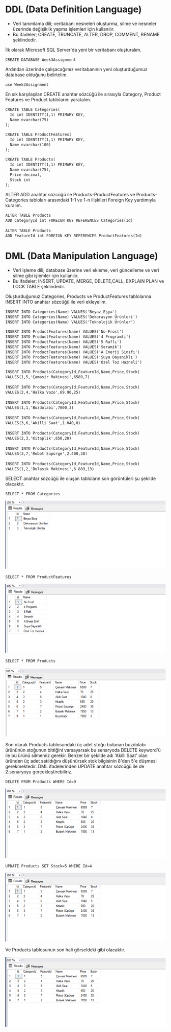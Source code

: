 # DDL (Data Definition Language)
- Veri tanımlama dili; veritabanı nesneleri oluşturma, silme ve nesneler üzerinde değişiklik yapma işlemleri için kullanılır.
- Bu ifadeler; CREATE, TRUNCATE, ALTER, DROP, COMMENT, RENAME şeklindedir.

İlk olarak Microsoft SQL Server'da yeni bir veritabanı oluşturalım.
```
CREATE DATABASE Week3Assignment
```
Ardından üzerinde çalışacağımız veritabanının yeni oluşturduğumuz database olduğunu belirtelim.
```
use Week3Assignment
```
En sık karşılaşılan CREATE anahtar sözcüğü ile sırasıyla Category, Product Features ve Product tablolarını yaratalım.
```
CREATE TABLE Categories(
  Id int IDENTITY(1,1) PRIMARY KEY,
  Name nvarchar(75)
);
```
```
CREATE TABLE ProductFeatures(
  Id int IDENTITY(1,1) PRIMARY KEY,
  Name nvarchar(100)
);
```
```
CREATE TABLE Products(
  Id int IDENTITY(1,1) PRIMARY KEY,
  Name nvarchar(75),
  Price decimal,
  Stock int
);
```
ALTER ADD anahtar sözcüğü ile Products-ProductFeatures ve Products-Categories tabloları arasındaki 1-1 ve 1-n ilişkileri Foreign Key yardımıyla kuralım.
```
ALTER TABLE Products 
ADD CategoryId int FOREIGN KEY REFERENCES Categories(Id)

ALTER TABLE Products 
ADD FeatureId int FOREIGN KEY REFERENCES ProductFeatures(Id)
```

# DML (Data Manipulation Language) 
- Veri işleme dili; database üzerine veri ekleme, veri güncelleme ve veri silme gibi işlemler için kullanılır.
- Bu ifadeler; INSERT, UPDATE, MERGE, DELETE,CALL, EXPLAIN PLAN ve LOCK TABLE şeklindedir.

Oluşturduğumuz Categories, Products ve ProductFeatures tablolarına INSERT INTO anahtar sözcüğü ile veri ekleyelim.
```
INSERT INTO Categories(Name) VALUES('Beyaz Eşya')
INSERT INTO Categories(Name) VALUES('Dekorasyon Ürünleri')
INSERT INTO Categories(Name) VALUES('Teknolojik Ürünler')
```
```
INSERT INTO ProductFeatures(Name) VALUES('No-Frost')
INSERT INTO ProductFeatures(Name) VALUES('4 Programlı')
INSERT INTO ProductFeatures(Name) VALUES('5 Raflı')
INSERT INTO ProductFeatures(Name) VALUES('Seramik')
INSERT INTO ProductFeatures(Name) VALUES('A Enerji Sınıfı')
INSERT INTO ProductFeatures(Name) VALUES('Suya Dayanıklı')
INSERT INTO ProductFeatures(Name) VALUES('Özel Toz Hazneli')
```
```
INSERT INTO Products(CategoryId,FeatureId,Name,Price,Stock) 
VALUES(1,5,'Çamasir Makinesi',6589,7)

INSERT INTO Products(CategoryId,FeatureId,Name,Price,Stock) 
VALUES(2,4,'Halka Vazo',69.90,25)

INSERT INTO Products(CategoryId,FeatureId,Name,Price,Stock) 
VALUES(1,1,'Buzdolabi',7800,3)

INSERT INTO Products(CategoryId,FeatureId,Name,Price,Stock) 
VALUES(3,6,'Akilli Saat',1.040,8)

INSERT INTO Products(CategoryId,FeatureId,Name,Price,Stock) 
VALUES(2,3,'Kitaplik',650,20)

INSERT INTO Products(CategoryId,FeatureId,Name,Price,Stock) 
VALUES(3,7,'Robot Süpürge',2.400,38)

INSERT INTO Products(CategoryId,FeatureId,Name,Price,Stock) 
VALUES(1,2,'Bulasık Makinesi',6.889,13)
```
SELECT anahtar sözcüğü ile oluşan tabloların son görüntüleri şu şekilde olacaktır.
```
SELECT * FROM Categories
```
![dbo.categories](https://github.com/197-Link-Bilgisayar-Net-Bootcamp/week-3-assignment-senanuryesilyurt/blob/master/photos/categories.png)

```
SELECT * FROM ProductFeatures
```
![dbo.productFeatures](https://github.com/197-Link-Bilgisayar-Net-Bootcamp/week-3-assignment-senanuryesilyurt/blob/master/photos/productFeatures.png)

```
SELECT * FROM Products
```
![dbo.products](https://github.com/197-Link-Bilgisayar-Net-Bootcamp/week-3-assignment-senanuryesilyurt/blob/master/photos/products.png)

Son olarak Products tablosundaki üç adet stoğu bulunan buzdolabı ürününün stoğunun bittiğini varsayarsak bu senaryoda DELETE keyword'ü ile bu ürünü silmemiz gerekir.
Benzer bir şekilde adı 'Akilli Saat' olan üründen üç adet satıldığını düşünürsek stok bilgisinin 8'den 5'e düşmesi gerekmektedir. 
DML ifadelerinden UPDATE anahtar sözcüğü ile de 2.senaryoyu gerçekleştirebiliriz.

```
DELETE FROM Products WHERE Id=9
```
![deletedProduct](https://github.com/197-Link-Bilgisayar-Net-Bootcamp/week-3-assignment-senanuryesilyurt/blob/master/photos/deletedProduct.png)

```
UPDATE Products SET Stock=5 WHERE Id=4
```
![updatedProduct](https://github.com/197-Link-Bilgisayar-Net-Bootcamp/week-3-assignment-senanuryesilyurt/blob/master/photos/updatedProduct.png)

Ve Products tablosunun son hali görseldeki gibi olacaktır.

![updatedProductsTable](https://github.com/197-Link-Bilgisayar-Net-Bootcamp/week-3-assignment-senanuryesilyurt/blob/master/photos/updatedProductsTable.png)

